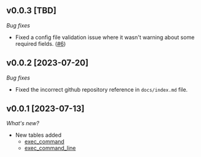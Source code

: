 ## v0.0.3 [TBD]

_Bug fixes_

- Fixed a config file validation issue where it wasn't warning about some required fields. ([#6](https://github.com/turbot/steampipe-plugin-exec/issues/6))

## v0.0.2 [2023-07-20]

_Bug fixes_

- Fixed the incorrect github repository reference in `docs/index.md` file.

## v0.0.1 [2023-07-13]

_What's new?_

- New tables added
  - [exec_command](https://hub.steampipe.io/plugins/turbot/exec/tables/exec_command)
  - [exec_command_line](https://hub.steampipe.io/plugins/turbot/exec/tables/exec_command_line)
